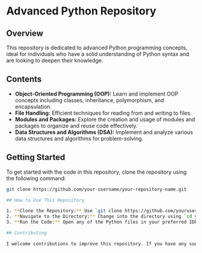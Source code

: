 # Advanced Python Repository

## Overview
This repository is dedicated to advanced Python programming concepts, ideal for individuals who have a solid understanding of Python syntax and are looking to deepen their knowledge.

## Contents
- **Object-Oriented Programming (OOP):** Learn and implement OOP concepts including classes, inheritance, polymorphism, and encapsulation.
- **File Handling:** Efficient techniques for reading from and writing to files.
- **Modules and Packages:** Explore the creation and usage of modules and packages to organize and reuse code effectively.
- **Data Structures and Algorithms (DSA):** Implement and analyze various data structures and algorithms for problem-solving.

## Getting Started
To get started with the code in this repository, clone the repository using the following command:
```bash
git clone https://github.com/your-username/your-repository-name.git

## How to Use This Repository

1. **Clone the Repository:** Use `git clone https://github.com/yourusername/your-repo-name.git` to clone the repository to your local machine.
2. **Navigate to the Directory:** Change into the directory using `cd your-repo-name`.
3. **Run the Code:** Open any of the Python files in your preferred IDE or text editor and run them to see the output and understand the concepts.

## Contributing

I welcome contributions to improve this repository. If you have any suggestions, bug fixes, or additional code examples, please feel free to create a pull request or open an issue.
